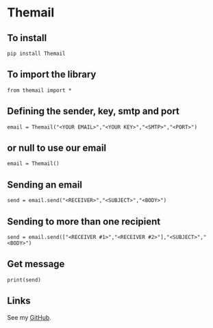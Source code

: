 # Themail

## To install

```
pip install Themail
```

## To import the library

```
from themail import *
```

## Defining the sender, key, smtp and port  

```
email = Themail("<YOUR EMAIL>","<YOUR KEY>","<SMTP>","<PORT>")
```

## or null to use our email

```
email = Themail()
```

## Sending an email

```
send = email.send("<RECEIVER>","<SUBJECT>","<BODY>")
```

## Sending to more than one recipient

```
send = email.send(["<RECEIVER #1>","<RECEIVER #2>"],"<SUBJECT>","<BODY>")
```

## Get message

```
print(send)
```

## Links

See my [GitHub](https://github.com/claudiotorresarbe).